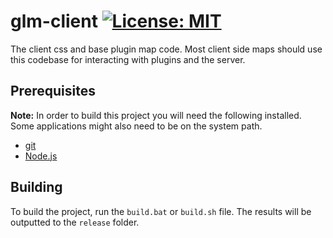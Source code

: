 # glm-client [![License: MIT](https://img.shields.io/badge/License-MIT-yellow.svg)](https://opensource.org/licenses/MIT)

The client css and base plugin map code. Most client side maps should use this codebase for interacting with 
plugins and the server.

## Prerequisites
**Note:** In order to build this project you will need the following installed. Some applications might also need to be 
on the system path.
* [git](https://git-scm.com/)
* [Node.js](https://nodejs.org/en/)

## Building
To build the project, run the `build.bat` or `build.sh` file. The results will be outputted to the `release` folder.